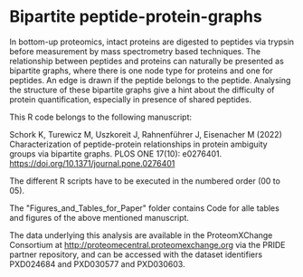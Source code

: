 # Bipartite peptide-protein-graphs

In bottom-up proteomics, intact proteins are digested to peptides via trypsin
before measurement by mass spectrometry based techniques. The relationship 
between peptides and proteins can naturally be presented as bipartite graphs, 
where there is one node type for proteins and one for peptides. An edge is drawn
if the peptide belongs to the peptide. Analysing the structure of these bipartite
graphs give a hint about the difficulty of protein quantification, especially
in presence of shared peptides. 

This R code belongs to the following manuscript:

Schork K, Turewicz M, Uszkoreit J, Rahnenführer J, Eisenacher M (2022) Characterization of peptide-protein relationships in protein ambiguity groups via bipartite graphs. PLOS ONE 17(10): e0276401. https://doi.org/10.1371/journal.pone.0276401 

The different R scripts have to be executed in the numbered order (00 to 05).

The "Figures_and_Tables_for_Paper" folder contains Code for alle tables and figures 
of the above mentioned manuscript.

The data underlying this analysis are available in the ProteomXChange Consortium 
at  http://proteomecentral.proteomexchange.org via the PRIDE partner repository, 
and can be accessed with the dataset identifiers PXD024684 and PXD030577 and PXD030603.


